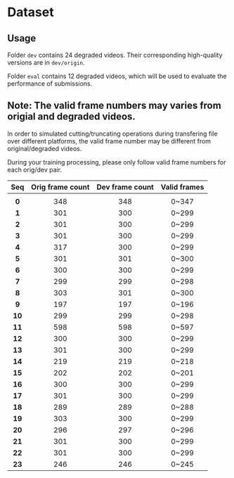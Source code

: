 # Dataset

## Usage

Folder `dev` contains 24 degraded videos. Their corresponding high-quality versions are in `dev/origin`.

Folder `eval` contains 12 degraded videos, which will be used to evaluate the performance of submissions.

## Note: The valid frame numbers may varies from origial and degraded videos.

In order to simulated cutting/truncating operations during transfering file over different platforms, the valid frame number may be different from original/degraded videos.

During your training processing, please only follow valid frame numbers for each orig/dev pair.

| **Seq** | Orig frame count | Dev frame count  | Valid frames |
| :-----: | :--: | :--: | :--------------: |
|         |      |      |                  |
|  **0**  | 348  | 348  |       0~347        |
|  **1**  | 301  | 300  |       0~299        |
|  **2**  | 301  | 300  |       0~299        |
|  **3**  | 301  | 300  |       0~299        |
|  **4**  | 317  | 300  |       0~299        |
|  **5**  | 301  | 301  |       0~300        |
|  **6**  | 300  | 300  |       0~299        |
|  **7**  | 299  | 299  |       0~298        |
|  **8**  | 303  | 301  |       0~300        |
|  **9**  | 197  | 197  |       0~196        |
| **10**  | 299  | 299  |       0~298        |
| **11**  | 598  | 598  |       0~597        |
| **12**  | 300  | 300  |       0~299        |
| **13**  | 301  | 300  |       0~299        |
| **14**  | 219  | 219  |       0~218        |
| **15**  | 202  | 202  |       0~201        |
| **16**  | 300  | 300  |       0~299        |
| **17**  | 301  | 300  |       0~299        |
| **18**  | 289  | 289  |       0~288        |
| **19**  | 303  | 300  |       0~299        |
| **20**  | 296  | 297  |       0~296        |
| **21**  | 301  | 300  |       0~299        |
| **22**  | 301  | 300  |       0~299        |
| **23**  | 246  | 246  |       0~245        |
